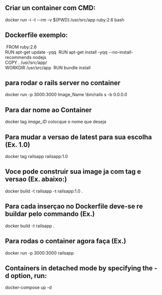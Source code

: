 
## Criar un container com CMD:
docker​​ ​​run​​ ​​-i​​ ​​-t​​ ​​--rm​​ ​​-v​​ ​​${PWD}:/usr/src/app​​ ​​ruby:2.6​​ ​​bash​

## Dockerfile exemplo:

​ 	FROM ruby:2.6
​ 	
​ 	RUN apt-get update -yqq
​ 	RUN apt-get install -yqq --no-install-recommends nodejs
​ 	
​ 	COPY . /usr/src/app/
​ 	
​ 	WORKDIR /usr/src/app
​ 	RUN bundle install


## para rodar o rails server no container
docker​​ ​​run​​ ​​-p​​ ​​3000:3000​​ ​​Image_Name​​ ​​\​​​bin/rails​​ ​​s​​ ​​-b​​ ​​0.0.0.0​

## Para dar nome ao Container
docker tag _image_ID_ colocque o nome que deseja

## Para mudar a versao de latest para sua escolha (Ex. 1.0)
docker tag railsapp railsapp:1.0 

## Voce pode construir sua image ja com tag e versao (Ex. abaixo:)
​​docker​​ ​​build​​ ​​-t​​ ​​railsapp​​ ​​-t​​ ​​railsapp:1.0​​ ​​.​

## Para cada inserçao no Dockerfile deve-se re buildar pelo commando (Ex.)
docker​​ ​​build​​ ​​-t​​ ​​railsapp​​ ​​.

## Para rodas o container agora faça (Ex.)
​​docker​​ ​​run​​ ​​-p​​ ​​3000:3000​​ ​​railsapp

## Containers in detached mode by specifying the -d option, run:
docker-compose​​ ​​up​​ ​​-d​